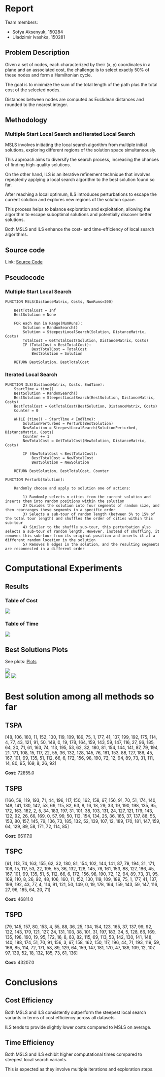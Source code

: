 # Report

Team members:

- Sofya Aksenyuk, 150284
- Uladzimir Ivashka, 150281

## Problem Description

Given a set of nodes, each characterized by their (x, y) coordinates in a plane and an associated cost, the challenge is to select exactly 50% of these nodes and form a Hamiltonian cycle. 

The goal is to minimize the sum of the total length of the path plus the total cost of the selected nodes. 

Distances between nodes are computed as Euclidean distances and rounded to the nearest integer. 

## Methodology

### Multiple Start Local Search and Iterated Local Search

MSLS involves initiating the local search algorithm from multiple initial solutions, exploring different regions of the solution space simultaneously. 

This approach aims to diversify the search process, increasing the chances of finding high-quality solutions.

On the other hand, ILS is an iterative refinement technique that involves repeatedly applying a local search algorithm to the best solution found so far.

After reaching a local optimum, ILS introduces perturbations to escape the current solution and explores new regions of the solution space. 

This process helps to balance exploration and exploitation, allowing the algorithm to escape suboptimal solutions and potentially discover better solutions.

Both MSLS and ILS enhance the cost- and time-efficiency of local search algorithms.

## Source code

Link: [Source Code](https://github.com/aksenyuk/evolutionary-computation/blob/main/msls-ils/msls_ils.ipynb)

<div style="page-break-after: always"></div>

## Pseudocode

### Multiple Start Local Search

    FUNCTION MSLS(DistanceMatrix, Costs, NumRuns=200)

        BestTotalCost = Inf
        BestSolution = None

        FOR each Run in Range(NumRuns):
            Solution = RandomSearch()
            Solution = SteepestLocalSearch(Solution, DistanceMatrix, Costs)
            TotalCost = GetTotalCost(Solution, DistanceMatrix, Costs)
            IF (TotalCost < BestTotalCost):
                BestTotalCost = TotalCost
                BestSolution = Solution

        RETURN BestSolution, BestTotalCost

<div style="page-break-after: always"></div>


### Iterated Local Search 

    FUNCTION ILS(DistanceMatrix, Costs, EndTime):
        StartTime = time()
        BestSolution = RandomSearch()
        BestSolution = SteepestLocalSearch(BestSolution, DistanceMatrix, Costs)
        BestTotalCost = GetTotalCost(BestSolution, DistanceMatrix, Costs)
        Counter = 0

        WHILE (time() - StartTime < EndTime):
            SolutionPerturbed = Perturb(BestSolution)
            NewSolution = SteepestLocalSearch(SolutionPerturbed, DistanceMatrix, Costs)
            Counter += 1
            NewTotalCost = GetTotalCost(NewSolution, DistanceMatrix, Costs)

            IF (NewTotalCost < BestTotalCost):
                BestTotalCost = NewTotalCost
                BestSolution = NewSolution

        RETURN BestSolution, BestTotalCost, Counter

    FUNCTION Perturb(Solution):
        
        Randomly choose and apply to solution one of actions:

            1) Randomly selects n cities from the current solution and inserts them into random positions within the solution
            2) Divides the solution into four segments of random size, and then rearranges these segments in a specific order
            3) Selects a sub-tour of random length (between 5% to 15% of the total tour length) and shuffles the order of cities within this sub-tour
            4) Similar to the shuffle sub-tour, this perturbation also selects a sub-tour of random length. However, instead of shuffling, it removes this sub-tour from its original position and inserts it at a different random location in the solution
            5) Removes k edges in the solution, and the resulting segments are reconnected in a different order


<div style="page-break-after: always"></div>

# Computational Experiments

## Results

### Table of Cost

<img src="plots/costs.png"/>

### Table of Time

<img src="plots/times.png"/>

## Best Solutions Plots

See plots: [Plots](https://github.com/aksenyuk/evolutionary-computation/tree/main/msls-ils/plots/)

<div style="page-break-after: always"></div>

<img src="plots/MSLS.png"/>

<div style="page-break-after: always"></div>

<img src="plots/ILS.png"/>

<img src="plots/ils_no_iters.png"/>

<div style="page-break-after: always"></div>

# Best solution among all methods so far

## TSPA
[48, 106, 160, 11, 152, 130, 119, 109, 189, 75, 1, 177, 41, 137, 199, 192, 175, 114, 4, 77, 43, 121, 91, 50, 149, 0, 19, 178, 164, 159, 143, 59, 147, 116, 27, 96, 185, 64, 20, 71, 61, 163, 74, 113, 195, 53, 62, 32, 180, 81, 154, 144, 141, 87, 79, 194, 21, 171, 108, 15, 117, 22, 55, 36, 132, 128, 145, 76, 161, 153, 88, 127, 186, 45, 167, 101, 99, 135, 51, 112, 66, 6, 172, 156, 98, 190, 72, 12, 94, 89, 73, 31, 111, 14, 80, 95, 169, 8, 26, 92]

**Cost:** 72855.0


## TSPB
[166, 59, 119, 193, 71, 44, 196, 117, 150, 162, 158, 67, 156, 91, 70, 51, 174, 140, 148, 141, 130, 142, 53, 69, 115, 82, 63, 8, 16, 18, 29, 33, 19, 190, 198, 135, 95, 172, 163, 182, 2, 5, 34, 183, 197, 31, 101, 38, 103, 131, 24, 127, 121, 179, 143, 122, 92, 26, 66, 169, 0, 57, 99, 50, 112, 154, 134, 25, 36, 165, 37, 137, 88, 55, 153, 80, 157, 145, 79, 136, 73, 185, 132, 52, 139, 107, 12, 189, 170, 181, 147, 159, 64, 129, 89, 58, 171, 72, 114, 85]    

**Cost:** 66117.0


## TSPC
[61, 113, 74, 163, 155, 62, 32, 180, 81, 154, 102, 144, 141, 87, 79, 194, 21, 171, 108, 15, 117, 53, 22, 195, 55, 36, 132, 128, 145, 76, 161, 153, 88, 127, 186, 45, 167, 101, 99, 135, 51, 5, 112, 66, 6, 172, 156, 98, 190, 72, 12, 94, 89, 73, 31, 95, 169, 110, 8, 26, 92, 48, 106, 160, 11, 152, 130, 119, 109, 189, 75, 1, 177, 41, 137, 199, 192, 43, 77, 4, 114, 91, 121, 50, 149, 0, 19, 178, 164, 159, 143, 59, 147, 116, 27, 96, 185, 64, 20, 71]

**Cost:** 46811.0


## TSPD
[79, 145, 157, 80, 153, 4, 55, 88, 36, 25, 134, 154, 123, 165, 37, 137, 99, 92, 122, 143, 179, 121, 127, 24, 131, 103, 38, 101, 31, 197, 183, 34, 5, 128, 66, 169, 135, 198, 190, 19, 95, 172, 16, 8, 63, 82, 115, 69, 113, 53, 142, 130, 141, 148, 140, 188, 174, 51, 70, 91, 156, 3, 67, 158, 162, 150, 117, 196, 44, 71, 193, 119, 59, 166, 85, 114, 72, 171, 58, 89, 129, 64, 159, 147, 181, 170, 47, 189, 109, 12, 107, 97, 139, 52, 18, 132, 185, 73, 61, 136]    

**Cost:** 43207.0

<div style="page-break-after: always"></div>

# Conclusions

## Cost Efficiency

Both MSLS and ILS consistently outperform the steepest local search variants in terms of cost efficiency across all datasets.

ILS tends to provide slightly lower costs compared to MSLS on average.

## Time Efficiency

Both MSLS and ILS exhibit higher computational times compared to steepest local search variants. 

This is expected as they involve multiple iterations and exploration steps.